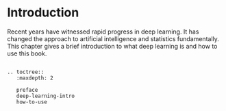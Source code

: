# Introduction

Recent years have witnessed rapid progress in deep learning. It has
changed the approach to artificial intelligence and statistics
fundamentally. This chapter gives a brief introduction to what deep
learning is and how to use this book.

```eval_rst

.. toctree::
   :maxdepth: 2

   preface
   deep-learning-intro
   how-to-use

```
